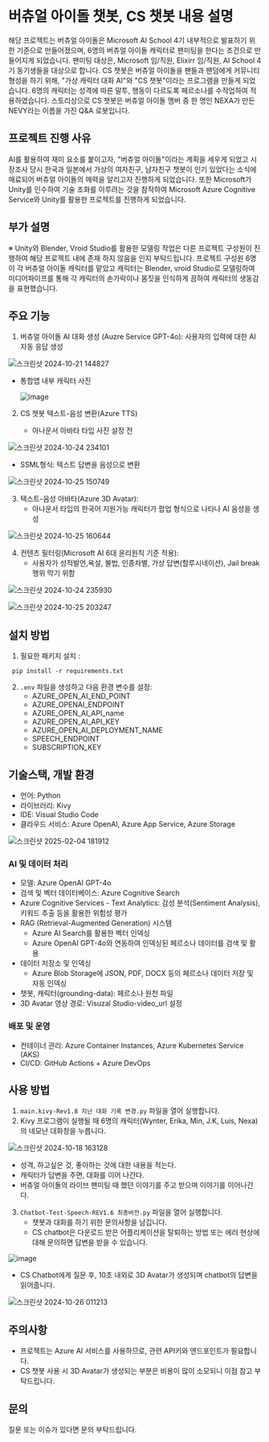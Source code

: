 # 버츄얼 아이돌 챗봇, CS 챗봇 내용 설명

해당 프로젝트는 버츄얼 아이돌은 Microsoft AI School 4기 내부적으로 발표하기 위한 기준으로 만들어졌으며, 6명의 버츄얼 아이돌 캐릭터로 팬미팅을 한다는 조건으로 만들어지게 되었습니다.
팬미팅 대상은, Microsoft 임/직원, Elixirr 임/직원, AI School 4기 동기생들을 대상으로 합니다.
CS 챗봇은 버츄얼 아이돌을 팬들과 팬덤에게 커뮤니티 형성을 하기 위해, "가상 캐릭터 대화 AI"와 "CS 챗봇"이라는 프로그램을 만들게 되었습니다.
6명의 캐릭터는 성격에 따른 말투, 행동이 다르도록 페르소나를 수작업하여 적용하였습니다.
스토리상으로 CS 챗봇은 버츄얼 아이돌 멤버 중 한 명인 NEXA가 만든 NEVY라는 이름을 가진 Q&A 로봇입니다.

## 프로젝트 진행 사유

AI를 활용하여 재미 요소를 붙이고자, "버츄얼 아이돌"이라는 계획을 세우게 되었고 시장조사 당시 한국과 일본에서 가상의 여자친구, 남자친구 챗봇이 인기 있었다는 소식에 매료되어
버츄얼 아이돌의 매력을 알리고자 진행하게 되었습니다. 또한 Microsoft가 Unity를 인수하여 기술 조화를 이루려는 것을 참작하여 Microsoft Azure Cognitive Service와 Unity를 활용한 프로젝트를 진행하게 되었습니다.

## 부가 설명

※ Unity와 Blender, Vroid Studio를 활용한 모델링 작업은 다른 프로젝트 구성원이 진행하여 해당 프로젝트 내에 존재 하지 않음을 인지 부탁드립니다.
프로젝트 구성원 6명이 각 버츄얼 아이돌 캐릭터를 맡았고 캐릭터는 Blender, vroid Studio로 모델링하여
미디어파이프를 통해 각 캐릭터의 손가락이나 몸짓을 인식하게 끔하여 캐릭터의 생동감을 표현했습니다.

## 주요 기능

1. 버츄얼 아이돌 AI 대화 생성 (Auzre Service GPT-4o): 사용자의 입력에 대한 AI 자동 응답 생성

![스크린샷 2024-10-21 144827](https://github.com/user-attachments/assets/6cf579b8-63a2-4a2f-bea3-a4e07aa52d5d)

   
  - 통합앱 내부 캐릭터 사진
     
      ![image](https://github.com/user-attachments/assets/2aadc430-718d-4d65-a5bb-c5b0aeb70672)

2. CS 챗봇 텍스트-음성 변환(Azure TTS)

   - 아나운서 아바타 타입 사진 설정 전
     
![스크린샷 2024-10-24 234101](https://github.com/user-attachments/assets/490e8e88-5a5c-4fbd-9078-2cfcd325671c)

   - SSML형식: 텍스트 답변을 음성으로 변환
 
![스크린샷 2024-10-25 150749](https://github.com/user-attachments/assets/a5b78e07-da8a-4704-a0ec-717e1e1d377c)

3. 텍스트-음성 아바타(Azure 3D Avatar):
   - 아나운서 타입의 한국어 지원가능 캐릭터가 팝업 형식으로 나타나 AI 음성을 생성
 
![스크린샷 2024-10-25 160644](https://github.com/user-attachments/assets/da134c0f-488c-49d9-8261-4e340d9a6ad6)

4. 컨텐츠 필터링(Microsoft AI 6대 윤리원칙 기준 적용):
   - 사용자가 성적발언,욕설, 불법, 인종차별, 가상 답변(할루시네이션), Jail break 행위 막기 위함

![스크린샷 2024-10-24 235930](https://github.com/user-attachments/assets/9f3efa1c-a375-4e53-8881-20941b11168e)

![스크린샷 2024-10-25 203247](https://github.com/user-attachments/assets/dbcdc186-89ad-4c66-9a14-2c7503533c30)



## 설치 방법

1. 필요한 패키지 설치 :
 ```
  pip install -r requirements.txt
 ```
2. `.env` 파일을 생성하고 다음 환경 변수를 설정:
   - AZURE_OPEN_AI_END_POINT
   - AZURE_OPENAI_ENDPOINT
   - AZURE_OPEN_AI_API_name
   - AZURE_OPEN_AI_API_KEY
   - AZURE_OPEN_AI_DEPLOYMENT_NAME
   - SPEECH_ENDPOINT
   - SUBSCRIPTION_KEY

## 기술스택, 개발 환경

- 언어: Python
- 라이브러리: Kivy
- IDE: Visual Studio Code
- 클라우드 서비스: Azure OpenAI, Azure App Service, Azure Storage

![스크린샷 2025-02-04 181912](https://github.com/user-attachments/assets/9db24a1c-65a1-447a-b5cc-35ae12f00c69)

 
### AI 및 데이터 처리
- 모델: Azure OpenAI GPT-4o
- 검색 및 벡터 데이터베이스: Azure Cognitive Search
- Azure Cognitive Services - Text Analytics: 감성 분석(Sentiment Analysis), 키워드 추출 등을 활용한 위험성 평가
- RAG (Retrieval-Augmented Generation) 시스템
   - Azure AI Search를 활용한 벡터 인덱싱
   - Azure OpenAI GPT-4o와 연동하여 인덱싱된 페르소나 데이터를 검색 및 활용
- 데이터 저장소 및 인덱싱
   - Azure Blob Storage에 JSON, PDF, DOCX 등의 페르소나 데이터 저장 및 자동 인덱싱
- 챗봇, 캐릭터(grounding-data): 페르소나 원천 파일
- 3D Avatar 영상 경로: Visuzal Studio-video_url 설정

### 배포 및 운영

- 컨테이너 관리: Azure Container Instances, Azure Kubernetes Service (AKS)
- CI/CD: GitHub Actions + Azure DevOps

## 사용 방법

1. `main.kivy-Rev1.8 지난 대화 기록 변경.py` 파일을 열어 실행합니다.
2. Kivy 프로그램이 실행될 때 6명의 캐릭터(Wynter, Erika, Min, J.K, Luis, Nexa)의 네모난 대화창을 누릅니다.

![스크린샷 2024-10-18 163128](https://github.com/user-attachments/assets/508a98bc-e936-4d05-8837-c41d69aa2d05)

   - 성격, 하고싶은 것, 좋아하는 것에 대한 내용을 적는다.
   - 캐릭터가 답변을 주면, 대화를 이어 나간다.
   - 버츄얼 아이돌의 라이브 팬미팅 때 했던 이야기를 주고 받으며 이야기를 이어나간다.
3. `Chatbot-Test-Speech-REV1.6 최종버전.py` 파일을 열어 실행합니다.
   - 챗봇과 대화를 하기 위한 문의사항을 남깁니다.
   - CS chatbot은 다운로드 받은 어플리케이션을 탈퇴하는 방법 또는 에러 현상에 대해 문의하면 답변을 받을 수 있습니다.

![image](https://github.com/user-attachments/assets/f6d33dc0-bded-475d-b089-ab584b7ab959)
      
   - CS Chatbot에게 질문 후, 10초 내외로 3D Avatar가 생성되며 chatbot의 답변을 읽어줍니다.
     
![스크린샷 2024-10-26 011213](https://github.com/user-attachments/assets/765d9780-fb4b-48db-863d-6cac5510bbbb)



## 주의사항

- 프로젝트는 Azure AI 서비스를 사용하므로, 관련 API키와 엔드포인트가 필요합니다.
- CS 챗봇 사용 시 3D Avatar가 생성되는 부분은 비용이 많이 소모되니 이점 참고 부탁드립니다.


## 문의

질문 또는 이슈가 있다면 문의 부탁드립니다.
